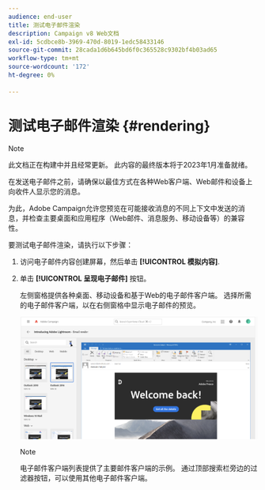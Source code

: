 ```yaml
---
audience: end-user
title: 测试电子邮件渲染
description: Campaign v8 Web文档
exl-id: 5cdbce8b-3969-470d-8019-1edc58433146
source-git-commit: 28cada1d6b645bd6f0c365528c9302bf4b03ad65
workflow-type: tm+mt
source-wordcount: '172'
ht-degree: 0%

---
```


# 测试电子邮件渲染 {#rendering}

>[!NOTE]
>
>此文档正在构建中并且经常更新。 此内容的最终版本将于2023年1月准备就绪。

在发送电子邮件之前，请确保以最佳方式在各种Web客户端、Web邮件和设备上向收件人显示您的消息。

为此，Adobe Campaign允许您预览在可能接收消息的不同上下文中发送的消息，并检查主要桌面和应用程序（Web邮件、消息服务、移动设备等）的兼容性。

要测试电子邮件渲染，请执行以下步骤：

1. 访问电子邮件内容创建屏幕，然后单击 **[!UICONTROL 模拟内容]**.

1. 单击 **[!UICONTROL 呈现电子邮件]** 按钮。

   左侧窗格提供各种桌面、移动设备和基于Web的电子邮件客户端。 选择所需的电子邮件客户端，以在右侧窗格中显示电子邮件的预览。

   ![](assets/render-context.png)

   >[!NOTE]
   >
   >电子邮件客户端列表提供了主要邮件客户端的示例。 通过顶部搜索栏旁边的过滤器按钮，可以使用其他电子邮件客户端。
